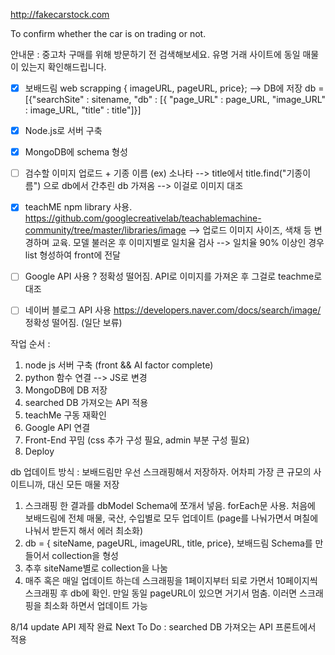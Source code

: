 http://fakecarstock.com

To confirm whether the car is on trading or not.

안내문 : 중고차 구매를 위해 방문하기 전 검색해보세요. 유명 거래 사이트에 동일 매물이 있는지 확인해드립니다.

- [x] 보배드림 web scrapping { imageURL, pageURL, price}; --> DB에 저장
      db = [{"searchSite" : sitename, "db" : [{
      "page_URL" : page_URL, "image_URL" : image_URL, "title" : title"]}]
- [x] Node.js로 서버 구축
- [x] MongoDB에 schema 형성
- [ ] 검수할 이미지 업로드 + 기종 이름 (ex) 소나타 --> title에서 title.find("기종이름") 으로 db에서 간추린 db 가져옴 --> 이걸로 이미지 대조
- [x] teachME npm library 사용. https://github.com/googlecreativelab/teachablemachine-community/tree/master/libraries/image --> 업로드 이미지 사이즈, 색채 등 변경하며 교육. 모델 불러온 후 이미지별로 일치율 검사 --> 일치율 90% 이상인 경우 list 형성하여 front에 전달
- [ ] Google API 사용 ? 정확성 떨어짐. API로 이미지를 가져온 후 그걸로 teachme로 대조
- [ ] 네이버 블로그 API 사용 https://developers.naver.com/docs/search/image/ 정확성 떨어짐. (일단 보류)


작업 순서 :

1. node js 서버 구축 (front && AI factor complete) <done>
2. python 함수 연결 --> JS로 변경 <done>
3. MongoDB에 DB 저장 <done>
4. searched DB 가져오는 API 적용 
5. teachMe 구동 재확인  <done>
6. Google API 연결
7. Front-End 꾸밈 (css 추가 구성 필요, admin 부분 구성 필요)
8. Deploy

db 업데이트 방식 : 보배드림만 우선 스크래핑해서 저장하자. 어차피 가장 큰 규모의 사이트니까, 대신 모든 매물 저장

1. 스크래핑 한 결과를 dbModel Schema에 쪼개서 넣음. forEach문 사용. 처음에 보배드림에 전체 매물, 국산, 수입별로 모두 업데이트 (page를 나눠가면서 며칠에 나눠서 받든지 해서 에러 최소화)
2. db = { siteName, pageURL, imageURL, title, price}, 보배드림 Schema를 만들어서 collection을 형성
3. 추후 siteName별로 collection을 나눔
4. 매주 혹은 매일 업데이트 하는데 스크래핑을 1페이지부터 되로 가면서 10페이지씩 스크래핑 후 db에 확인. 만일 동일 pageURL이 있으면 거기서 멈춤. 이러면 스크래핑을 최소화 하면서 업데이트 가능


8/14 update API 제작 완료
Next To Do : searched DB 가져오는 API 프론트에서 적용 

